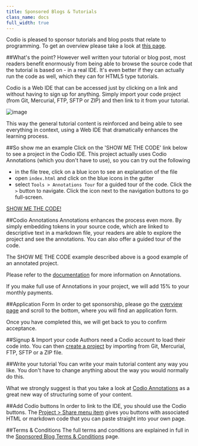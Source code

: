 ```yaml
---
title: Sponsored Blogs & Tutorials
class_name: docs
full_width: true
---
```


Codio is pleased to sponsor tutorials and blog posts that relate to programming. To get an overview please take a look at [this page](/home-sponblog).

##What's the point?
However well written your tutorial or blog post, most readers benefit enormously from being able to browse the source code that the tutorial is based on - in a real IDE. It's even better if they can actually run the code as well, which they can for HTML5 type tutorials.

Codio is a Web IDE that can be accessed just by clicking on a link and without having to sign up for anything. Simply import your code project (from Git, Mercurial, FTP, SFTP or ZIP) and then link to it from your tutorial.

![image](/img/docs/ca-overview.png)

This way the general tutorial content is reinforced and being able to see everything in context, using a Web IDE that dramatically enhances the learning process.

##So show me an example
Click on the 'SHOW ME THE CODE' link below to see a project in the Codio IDE. This project actually uses Codio Annotations (which you don't have to use), so you can try out the following

- in the file tree, click on a blue icon to see an explanation of the file
- open `index.html` and click on the blue icons in the gutter
- select `Tools > Annotations Tour` for a guided tour of the code. Click the `>` button to navigate. Click the icon next to the navigation buttons to go full-screen.

<a href="http://bit.ly/Ig1Kjr" target="_blank">SHOW ME THE CODE!</a>

##Codio Annotations
Annotations enhances the process even more. By simply embedding tokens in your source code, which are linked to descriptive text in a markdown file, your readers are able to explore the project and see the annotations. You can also offer a guided tour of the code.

The SHOW ME THE CODE example described above is a good example of an annotated project.

Please refer to the [documentation](/docs/annotations) for more information on Annotations.

If you make full use of Annotations in your project, we will add 15% to your monthly payments.

##Application Form
In order to get sponsorship, please go the [overview page](/home-sponblog) and scroll to the bottom, where you will find an application form.

Once you have completed this, we will get back to you to confirm acceptance.

##Signup & Import your code
Authors need a Codio account to load their code into. You can then [create a project](/docs/console/creating) by importing from Git, Mercurial, FTP, SFTP or a ZIP file.

##Write your tutorial
You can write your main tutorial content any way you like. You don't have to change anything about the way you would normally do this.

What we strongly suggest is that you take a look at [Codio Annotations](/docs/annotations) as a great new way of structuring some of your content.

##Add Codio buttons
In order to link to the IDE, you should use the Codio buttons. The [Project > Share menu item](/docs/ide/sharing) gives you buttons with associated HTML or markdown code that you can paste straight into your own page.

##Terms & Conditions
The full terms and conditions are explained in full in the [Sponsored Blog Terms & Conditions](/legal/sponblog) page.




